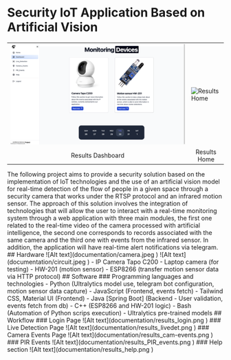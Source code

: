 # Security IoT Application Based on Artificial Vision

<table>
  <tr>
    <td><img src="documentation/results_dashboard.png" alt="Results Dashboard"></td>
    <td><img src="documentation/results_home.png" alt="Results Home"></td>
  </tr>
  <tr>
    <td align="center">Results Dashboard</td>
    <td align="center">Results Home</td>
  </tr>
</table>
The following project aims to provide a security solution based on the implementation of IoT technologies and the use of an artificial vision model for real-time detection of the flow of people in a given space through a security camera that works under the RTSP protocol and an infrared motion sensor. The approach of this solution involves the integration of technologies that will allow the user to interact with a real-time monitoring system through a web application with three main modules, the first one related to the real-time video of the camera processed with artificial intelligence, the second one corresponds to records associated with the same camera and the third one with events from the infrared sensor. In addition, the application will have real-time alert notifications via telegram.  
## Hardware
![Alt text](documentation/camera.jpeg
)
![Alt text](documentation/circuit.jpeg
)
- IP Camera Tapo C200
- Laptop camera (for testing)
- HW-201 (motion sensor)
- ESP8266 (transfer motion sensor data via HTTP protocol)
## Software
### Programming languages and technologies
- Python (Ultralytics model use, telegram bot configuration, motion sensor data capture)
- JavaScript (Frontend, events fetch)
- Tailwind CSS, Material UI (Frontend)
- Java [Spring Boot] (Backend - User validation, events fetch from db)
- C++ (ESP8266 and HW-201 logic)
- Bash (Automation of Python scrips execution)
- Ultralytics pre-trained models
## Workflow
### Login Page
![Alt text](documentation/results_login.png
)
### Live Detection Page
![Alt text](documentation/results_livedet.png
)
### Camera Events Page
![Alt text](documentation/results_cam-events.png
)
### PIR Events
![Alt text](documentation/results_PIR_events.png
)
### Help section
![Alt text](documentation/results_help.png
)
